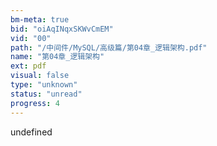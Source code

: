 ```yaml
---
bm-meta: true
bid: "oiAqINqxSKWvCmEM"
vid: "00"
path: "/中间件/MySQL/高级篇/第04章_逻辑架构.pdf"
name: "第04章_逻辑架构"
ext: pdf
visual: false
type: "unknown"
status: "unread"
progress: 4
---
```

undefined